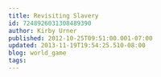 ```yaml
---
title: Revisiting Slavery
id: 7248926031308489390
author: Kirby Urner
published: 2012-10-25T09:51:00.001-07:00
updated: 2013-11-19T19:54:25.510-08:00
blog: world_game
tags: 
---
```


